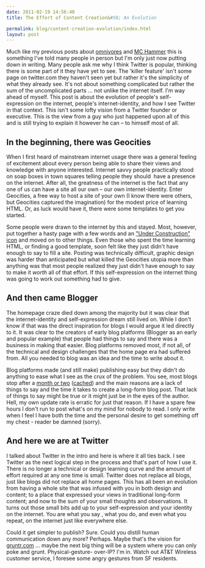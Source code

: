 ```yaml
---
date: 2011-02-19 14:56:40
title: The Effort of Content Creation&#58; An Evolution

permalink: blog/content-creation-evolution/index.html
layout: post
---
```


Much like my previous posts about
[omnivores](the-honest-omnivore) and [MC Hammer](mc-hammer-showed-me-the-future-of-twitter) this is something I've told many people in person but
I'm only just now putting down in writing. Many people ask me why I think
Twitter is popular, thinking there is some part of it they have yet to see.
The 'killer feature' isn't some page on twitter.com they haven't seen yet but
rather it's the simplicity of what they already see. It's not about something
complicated but rather the sum of the uncomplicated parts … not unlike the
internet itself. I'm way ahead of myself. This post is about the evolution of
people's self-expression on the internet, people's internet-identity, and how
I see Twitter in that context. This isn't some lofty vision from a Twitter
founder or executive. This is the view from a guy who just happened upon all
of this and is still trying to explain it however he can – to himself most of
all.

## In the beginning, there was Geocities

When I first heard of mainstream internet usage there was a general feeling of
excitement about every person being able to share their views and knowledge
with anyone interested. Internet savvy people practically stood on soap boxes
in town squares telling people they should  have a presence on the internet.
After all, the greatness of the internet is the fact that any one of us can
have a site all our own – our own internet-identity. Enter Geocities, a free
way to host a site of your own (I know there were others, but Geocities
captured the imagination) for the modest price of learning HTML. Or, as luck
would have it, there were some templates to get you started.

Some people were drawn to the internet by this and stayed. Most, however, put
together a hasty page with a few words and an ["Under Construction"
icon](http://www.cs.utah.edu/~gk/atwork/) and moved on to other things. Even
those who spent the time learning HTML, or finding a good template, soon felt
like they just didn't have enough to say to fill a site. Posting was
technically difficult, graphic design was harder than anticipated but what
killed the Geocities utopia more than anything was that most people realized
they just didn't have enough to say to make it _worth_ all of that effort. If
this self-expression on the internet thing was going to work out something had
to give.

## And then came Blogger

The homepage craze died down among the majority but it was clear that the
internet-identity and self-expression dream still lived on. While I don't know
if that was the direct inspiration for blogs I would argue it led directly to
it. It was clear to the creators of early blog platforms (Blogger as an early
and popular example) that people had things to say and there was a business in
making that easier. Blog platforms removed most, if not all, of the technical
and design challenges that the home page era had suffered from. All you needed
to blog was an idea and the time to write about it.

Blog platforms made (and still make) publishing easy but they didn't do
anything to ease what I see as the crux of the problem. You see, most blogs
stop after a [month or two](http://www.caslon.com.au/weblogprofile1.htm) ([cached](http://webcache.googleusercontent.com/search?q=cache:HnMsQWnK0ZEJ:www.caslon.com.au/weblogprofile1.htm)) and the main reasons are a lack of things to
say and the time it takes to create a long-form blog post. That lack of things
to say might be true or it might just be in the eyes of the author. Hell, my
own update rate is erratic for just that reason. If I have a spare few hours I
don't run to post what's on my mind for nobody to read. I only write when I
feel I have both the time and the personal desire to get something off my
chest - reader be damned (sorry).

## And here we are at Twitter

I talked about Twitter in the intro and here is where it all ties back. I see
Twitter as the next logical step in the process and that's part of how I use
it. There is no longer a technical or design learning curve and the amount of
effort required at any one time is small. Twitter does not replace all blogs,
just like blogs did not replace all home pages. This has all been an evolution
from having a whole site that was infused with you in both design and content;
to a place that expressed your views in traditional long-form content; and now
to the sum of your small thoughts and observations. It turns out those small
bits add up to your self-expression and your identity on the internet. You are
what you say , what you do, and even what you repeat, on the internet just
like everywhere else.

Could it get simpler to publish? Sure. Could you distill human communication
down any more? Perhaps. Maybe that's the vision for
[gruntr.com](http://whois.domaintools.com/gruntr.com) … maybe the next big
thing will be a system where you can only poke and grunt. Physical-gesture-
over-IP? I'm in. Watch out AT&T Wireless customer service, I foresee some
angry gestures from SF residents.
